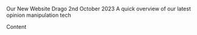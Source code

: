 Our New Website
Drago
2nd October 2023
A quick overview of our latest opinion manipulation tech

Content